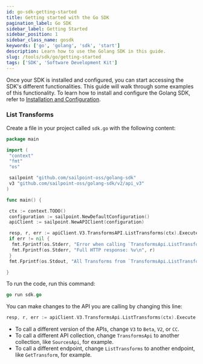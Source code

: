 ```yaml
---
id: go-sdk-getting-started
title: Getting started with the Go SDK
pagination_label: Go SDK
sidebar_label: Getting Started
sidebar_position: 1
sidebar_class_name: gosdk
keywords: ['go', 'golang', 'sdk', 'start']
description: Learn how to use the Golang SDK in this guide.
slug: /tools/sdk/go/getting-started
tags: ['SDK', 'Software Development Kit']
---
```


Once your SDK is installed and configured, you can start accessing the SDK's different functionalities. This guide will walk through some examples of this functionality. To learn how to install and configure the Golang SDK, refer to [Installation and Configuration](./index.mdx).

### List Transforms

Create a file in your project called `sdk.go` with the following content:

```go
package main

import (
 "context"
 "fmt"
 "os"

 sailpoint "github.com/sailpoint-oss/golang-sdk"
 v3 "github.com/sailpoint-oss/golang-sdk/v2/api_v3"
)

func main() {

 ctx := context.TODO()
 configuration := sailpoint.NewDefaultConfiguration()
 apiClient := sailpoint.NewAPIClient(configuration)

 resp, r, err := apiClient.V3.TransformsAPI.ListTransforms(ctx).Execute()
 if err != nil {
  fmt.Fprintf(os.Stderr, "Error when calling `TransformsApi.ListTransforms``: %v\n", err)
  fmt.Fprintf(os.Stderr, "Full HTTP response: %v\n", r)
 }
 fmt.Fprintf(os.Stdout, "All Transforms from `TransformsApi.ListTransforms`: %v\n", resp)

}
```

To run the code, run this command:

```go
go run sdk.go
```

You can make changes to the API you are calling by changing this line:

```go
resp, r, err := apiClient.V3.TransformsApi.ListTransforms(ctx).Execute()
```

- To call a different version of the APIs, change `V3` to `Beta`, `V2`, or `CC`.
- To call a different API collection, change `TransformsApi` to another collection, like `SourcesApi`, for example.
- To call a different endpoint, change `ListTransforms` to another endpoint, like `GetTransform`, for example.
